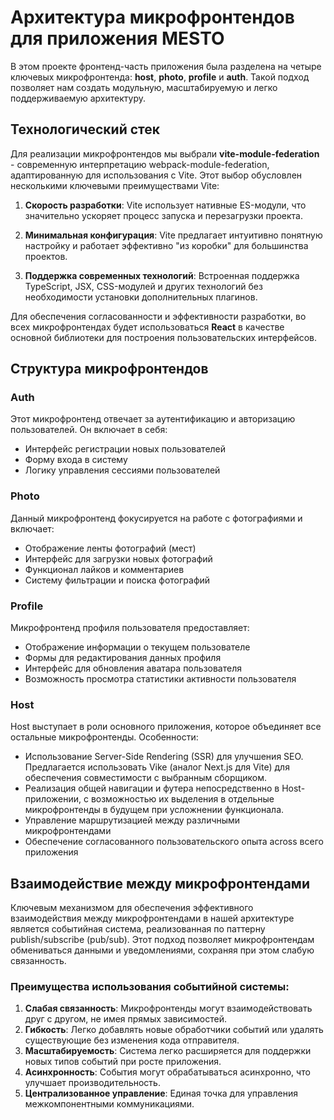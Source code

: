 # Архитектура микрофронтендов для приложения MESTO

В этом проекте фронтенд-часть приложения была разделена на четыре ключевых микрофронтенда: **host**, **photo**, **profile** и **auth**. Такой подход позволяет нам создать модульную, масштабируемую и легко поддерживаемую архитектуру.

## Технологический стек

Для реализации микрофронтендов мы выбрали **vite-module-federation** - современную интерпретацию webpack-module-federation, адаптированную для использования с Vite. Этот выбор обусловлен несколькими ключевыми преимуществами Vite:

1. **Cкорость разработки**: Vite использует нативные ES-модули, что значительно ускоряет процесс запуска и перезагрузки проекта.

2. **Минимальная конфигурация**: Vite предлагает интуитивно понятную настройку и работает эффективно "из коробки" для большинства проектов.

3. **Поддержка современных технологий**: Встроенная поддержка TypeScript, JSX, CSS-модулей и других технологий без необходимости установки дополнительных плагинов.

Для обеспечения согласованности и эффективности разработки, во всех микрофронтендах будет использоваться **React** в качестве основной библиотеки для построения пользовательских интерфейсов.

## Структура микрофронтендов

### Auth

Этот микрофронтенд отвечает за аутентификацию и авторизацию пользователей. Он включает в себя:

- Интерфейс регистрации новых пользователей
- Форму входа в систему
- Логику управления сессиями пользователей

### Photo

Данный микрофронтенд фокусируется на работе с фотографиями и включает:

- Отображение ленты фотографий (мест)
- Интерфейс для загрузки новых фотографий
- Функционал лайков и комментариев
- Систему фильтрации и поиска фотографий

### Profile

Микрофронтенд профиля пользователя предоставляет:

- Отображение информации о текущем пользователе
- Формы для редактирования данных профиля
- Интерфейс для обновления аватара пользователя
- Возможность просмотра статистики активности пользователя

### Host

Host выступает в роли основного приложения, которое объединяет все остальные микрофронтенды. Особенности:

- Использование Server-Side Rendering (SSR) для улучшения SEO. Предлагается использовать Vike (аналог Next.js для Vite) для обеспечения совместимости с выбранным сборщиком.
- Реализация общей навигации и футера непосредственно в Host-приложении, с возможностью их выделения в отдельные микрофронтенды в будущем при усложнении функционала.
- Управление маршрутизацией между различными микрофронтендами
- Обеспечение согласованного пользовательского опыта across всего приложения

## Взаимодействие между микрофронтендами

Ключевым механизмом для обеспечения эффективного взаимодействия между микрофронтендами в нашей архитектуре является событийная система, реализованная по паттерну publish/subscribe (pub/sub). Этот подход позволяет микрофронтендам обмениваться данными и уведомлениями, сохраняя при этом слабую связанность.

### Преимущества использования событийной системы:

1. **Слабая связанность**: Микрофронтенды могут взаимодействовать друг с другом, не имея прямых зависимостей.
2. **Гибкость**: Легко добавлять новые обработчики событий или удалять существующие без изменения кода отправителя.
3. **Масштабируемость**: Система легко расширяется для поддержки новых типов событий при росте приложения.
4. **Асинхронность**: События могут обрабатываться асинхронно, что улучшает производительность.
5. **Централизованное управление**: Единая точка для управления межкомпонентными коммуникациями.
